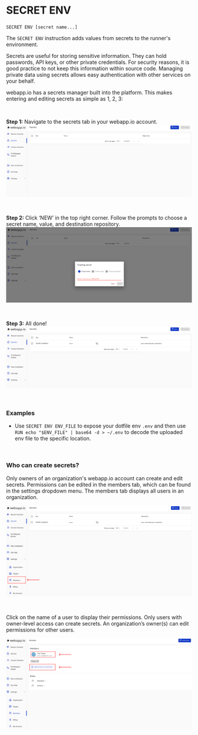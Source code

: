 # SECRET ENV

`SECRET ENV [secret name...]`

 The `SECRET ENV` instruction adds values from secrets to the runner's environment. 

Secrets are useful for storing sensitive information. They can hold passwords, API keys, or other private credentials. For security reasons, it is good practice to not keep this information within source code. Managing private data using secrets allows easy authentication with other services on your behalf.
 
webapp.io has a secrets manager built into the platform. This makes entering and editing secrets as simple as 1, 2, 3:

<br />

**Step 1:** Navigate to the secrets tab in your webapp.io account.
![View of secrets page in webapp.io](/docs/resources/secrets_1.png)

<br />

**Step 2:** Click ‘NEW’ in the top right corner. Follow the prompts to choose a secret name, value, and destination repository.
![View of dialogue box prompting secret creation in webapp.io](/docs/resources/secrets_2.png)

<br />

**Step 3:** All done!
![View of created secret in webapp.io](/docs/resources/secrets_3.png)

<br />

### Examples

- Use `SECRET ENV ENV_FILE` to expose your dotfile env `.env` and then use `RUN echo "$ENV_FILE" | base64 -d > ~/.env` to decode the uploaded env file to the specific location.

<br />

### Who can create secrets?


Only owners of an organization's webapp.io account can create and edit secrets. Permissions can be edited in the members tab, which can be found in the settings dropdown menu. The members tab displays all users in an organization. 

![View of webapp.io, highlighting the members tab within the settings menu](/docs/resources/secrets_4.png)

<br />

Click on the name of a user to display their permissions. Only users with owner-level access can create secrets. An organization’s owner(s) can edit permissions for other users.  

![View of how permissions are visible below a member's name in webapp.io's members tab](/docs/resources/secrets_5.png)

<br />